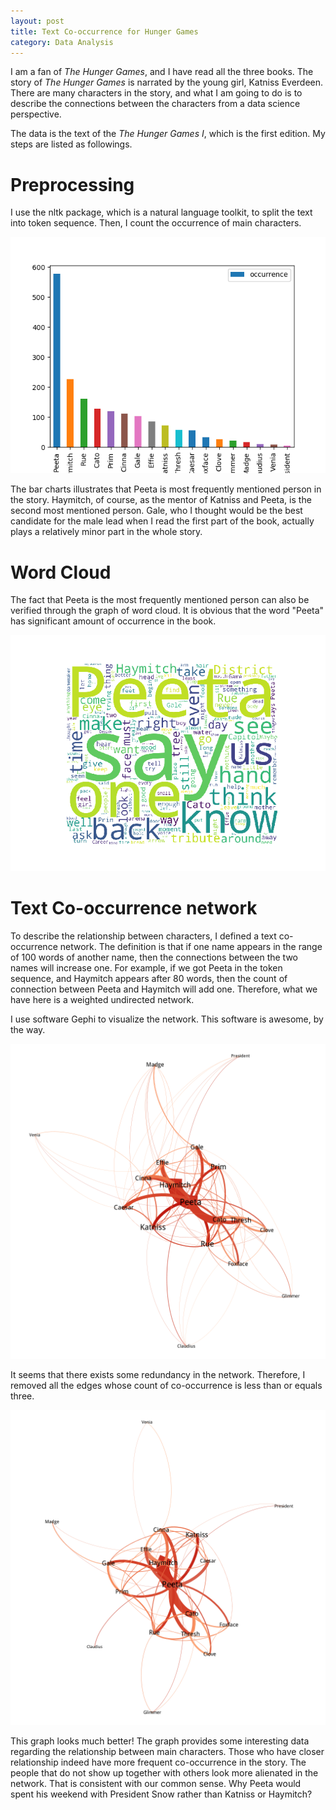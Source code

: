 ```yaml
---
layout: post
title: Text Co-occurrence for Hunger Games
category: Data Analysis
---
```


I am a fan of *The Hunger Games*, and I have read all the three books. The story of *The Hunger Games* is narrated by the young girl, Katniss Everdeen. There are many characters in the story, and what I am going to do is to describe the connections between the characters from a data science perspective.

The data is the text of the *The Hunger Games I*, which is the first edition. My steps are listed as followings.

# Preprocessing
I use the nltk package, which is a natural language toolkit, to split the text into token sequence. Then, I count the occurrence of main characters.

![Characters Occurrence](https://raw.githubusercontent.com/YanjieHe/YanjieHe.github.io/master/_posts/2018-09-08-Text-Co-Occurrence-For-Hunger-Games-figures/characters_occurrence.png)

The bar charts illustrates that Peeta is most frequently mentioned person in the story. Haymitch, of course, as the mentor of Katniss and Peeta, is the second most mentioned person. Gale, who I thought would be the best candidate for the male lead when I read the first part of the book, actually plays a relatively minor part in the whole story.

# Word Cloud
The fact that Peeta is the most frequently mentioned person can also be verified through the graph of word cloud. It is obvious that the word "Peeta" has significant amount of occurrence in the book.

![Word Cloud](https://raw.githubusercontent.com/YanjieHe/YanjieHe.github.io/master/_posts/2018-09-08-Text-Co-Occurrence-For-Hunger-Games-figures/word_cloud.png)

# Text Co-occurrence network
To describe the relationship between characters, I defined a text co-occurrence network. The definition is that if one name appears in the range of 100 words of another name, then the connections between the two names will increase one. For example, if we got Peeta in the token sequence, and Haymitch appears after 80 words, then the count of connection between Peeta and Haymitch will add one. Therefore, what we have here is a weighted undirected network.

I use software Gephi to visualize the network. This software is awesome, by the way.

![Network Graph](https://raw.githubusercontent.com/YanjieHe/YanjieHe.github.io/master/_posts/2018-09-08-Text-Co-Occurrence-For-Hunger-Games-figures/network_graph.png)

It seems that there exists some redundancy in the network. Therefore, I removed all the edges whose count of co-occurrence is less than or equals three.

![Network Graph](https://raw.githubusercontent.com/YanjieHe/YanjieHe.github.io/master/_posts/2018-09-08-Text-Co-Occurrence-For-Hunger-Games-figures/network_graph_greater_than_three.png)

This graph looks much better! The graph provides some interesting data regarding the relationship between main characters. Those who have closer relationship indeed have more frequent co-occurrence in the story. The people that do not show up together with others look more alienated in the network. That is consistent with our common sense. Why Peeta would spent his weekend with President Snow rather than Katniss or Haymitch?
